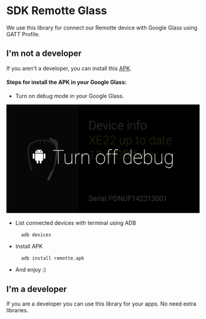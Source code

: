 # SDK Remotte Glass
We use this library for connect our Remotte device with Google Glass using GATT Profile.

## I'm not a developer
If you aren't a developer, you can install this [APK](https://raw.githubusercontent.com/MrSuid/SDK-Remotte-Glass/master/raw/remotte.apk).

#### Steps for install the APK in your Google Glass:

* Turn on debug mode in your Google Glass.

![Settings Window](https://raw.githubusercontent.com/MrSuid/SDK-Remotte-Glass/master/raw/capture01.png)

* List connected devices with terminal using ADB

        adb devices

* Install APK

        adb install remotte.apk


* And enjoy :)

## I'm a developer
If you are a developer you can use this library for your apps. No need extra libraries.
